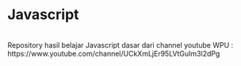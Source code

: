 # Javascript
<br/>
Repository hasil belajar Javascript dasar dari channel youtube WPU : https://www.youtube.com/channel/UCkXmLjEr95LVtGuIm3l2dPg
